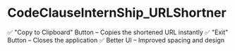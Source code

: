 # CodeClauseInternShip_URLShortner
✅ "Copy to Clipboard" Button – Copies the shortened URL instantly
✅ "Exit" Button – Closes the application
✅ Better UI – Improved spacing and design
